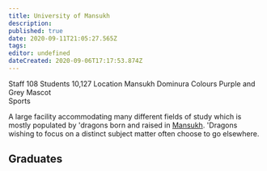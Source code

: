 ```yaml
---
title: University of Mansukh
description: 
published: true
date: 2020-09-11T21:05:27.565Z
tags: 
editor: undefined
dateCreated: 2020-09-06T17:17:53.874Z
---
```


Staff 	108
Students 	10,127
Location 	Mansukh Dominura
Colours 	Purple and Grey
Mascot 	
Sports 

A large facility accommodating many different fields of study which is mostly populated by 'dragons born and raised in [Mansukh](/Mansukh "wikilink"). 'Dragons wishing to focus on a distinct subject matter often choose to go elsewhere.

## Graduates